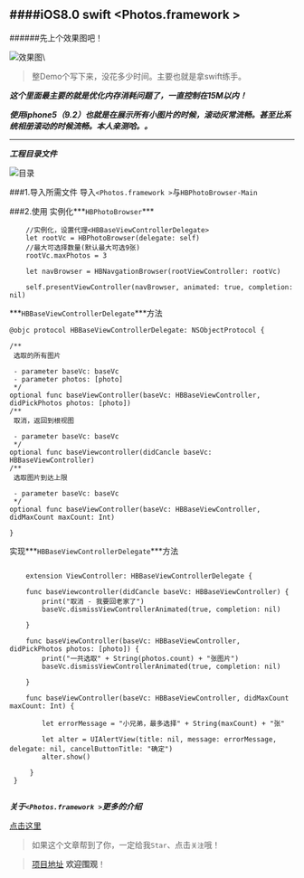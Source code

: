 ####iOS8.0 swift <Photos.framework >
---

######先上个效果图吧！

![效果图](http://upload-images.jianshu.io/upload_images/620797-e2b802c1a0e6143f.gif?imageMogr2/auto-orient/strip)\

> 整Demo个写下来，没花多少时间。主要也就是拿swift练手。

***这个里面最主要的就是优化内存消耗问题了，一直控制在15M以内！***

***使用iphone5（9.2）也就是在展示所有小图片的时候，滚动灰常流畅。甚至比系统相册滚动的时候流畅。本人亲测哈。。***

---

***工程目录文件***

![目录](http://upload-images.jianshu.io/upload_images/620797-47dcd1e484fcca95.png?imageMogr2/auto-orient/strip%7CimageView2/2/w/1240)

###1.导入所需文件
导入`<Photos.framework >`与`HBPhotoBrowser-Main`

###2.使用
实例化***`HBPhotoBrowser`***

		//实例化，设置代理<HBBaseViewControllerDelegate>
		let rootVc = HBPhotoBrowser(delegate: self)
		//最大可选择数量(默认最大可选9张)
        rootVc.maxPhotos = 3
        
        let navBrowser = HBNavgationBrowser(rootViewController: rootVc)
    
        self.presentViewController(navBrowser, animated: true, completion: nil)

	
***`HBBaseViewControllerDelegate`***方法

	@objc protocol HBBaseViewControllerDelegate: NSObjectProtocol {
	
    /**
     选取的所有图片
     
     - parameter baseVc: baseVc
     - parameter photos: [photo]
     */
    optional func baseViewController(baseVc: HBBaseViewController, didPickPhotos photos: [photo])
    /**
     取消，返回到根视图
     
     - parameter baseVc: baseVc
     */
    optional func baseViewcontroller(didCancle baseVc: HBBaseViewController)
    /**
     选取图片到达上限
     
     - parameter baseVc: baseVc
     */
    optional func baseViewController(baseVc: HBBaseViewController, didMaxCount maxCount: Int)
    
	}

实现***`HBBaseViewControllerDelegate`***方法

```

	extension ViewController: HBBaseViewControllerDelegate {
    
    func baseViewcontroller(didCancle baseVc: HBBaseViewController) {
        print("取消 - 我要回老家了")
        baseVc.dismissViewControllerAnimated(true, completion: nil)
    
    }
    
    func baseViewController(baseVc: HBBaseViewController, didPickPhotos photos: [photo]) {
        print("一共选取" + String(photos.count) + "张图片")
        baseVc.dismissViewControllerAnimated(true, completion: nil)
       
    }
    
    func baseViewController(baseVc: HBBaseViewController, didMaxCount maxCount: Int) {
        
        let errorMessage = "小兄弟，最多选择" + String(maxCount) + "张"
        
        let alter = UIAlertView(title: nil, message: errorMessage, delegate: nil, cancelButtonTitle: "确定")
        alter.show()
    
   	 }
 }
 

 ```	
 
***关于`<Photos.framework >`更多的介绍***

[点击这里](http://www.jianshu.com/p/5fa2e4ca8fd3)


>如果这个文章帮到了你，一定给我`Star`、点击`关注`哦！

>[项目地址](https://github.com/WillieWu/HBPhotoBrowser.git) **欢迎围观**！